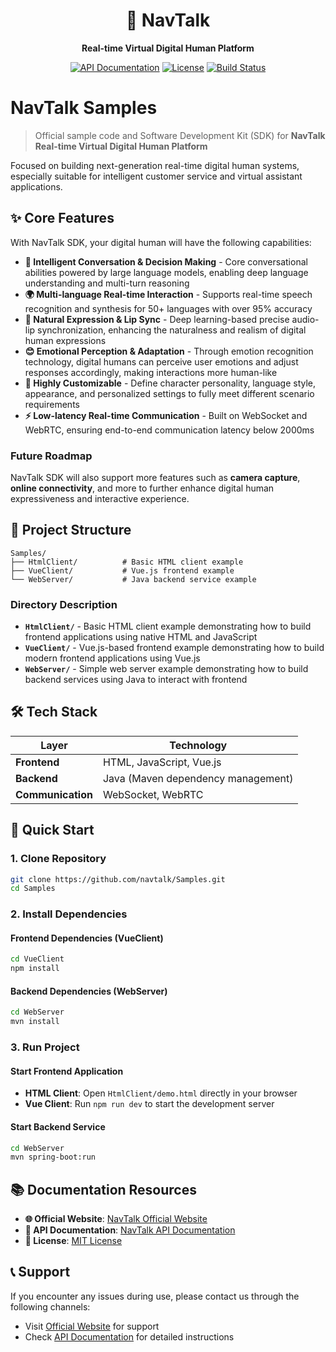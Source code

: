 <div align="center">

# 🚀 NavTalk

**Real-time Virtual Digital Human Platform**

[![API Documentation](https://img.shields.io/badge/API-Documentation-green)](https://www.navtalk.ai/docs)
[![License](https://img.shields.io/badge/License-MIT-green)](https://opensource.org/licenses/MIT)
[![Build Status](https://img.shields.io/badge/Build-Passing-brightgreen)](https://github.com/navtalk/Samples/actions)

</div>


# NavTalk Samples

> Official sample code and Software Development Kit (SDK) for **NavTalk Real-time Virtual Digital Human Platform**

Focused on building next-generation real-time digital human systems, especially suitable for intelligent customer service and virtual assistant applications.



## ✨ Core Features

With NavTalk SDK, your digital human will have the following capabilities:

- **🧠 Intelligent Conversation & Decision Making** - Core conversational abilities powered by large language models, enabling deep language understanding and multi-turn reasoning
- **🌍 Multi-language Real-time Interaction** - Supports real-time speech recognition and synthesis for 50+ languages with over 95% accuracy
- **👄 Natural Expression & Lip Sync** - Deep learning-based precise audio-lip synchronization, enhancing the naturalness and realism of digital human expressions
- **😊 Emotional Perception & Adaptation** - Through emotion recognition technology, digital humans can perceive user emotions and adjust responses accordingly, making interactions more human-like
- **🎨 Highly Customizable** - Define character personality, language style, appearance, and personalized settings to fully meet different scenario requirements
- **⚡ Low-latency Real-time Communication** - Built on WebSocket and WebRTC, ensuring end-to-end communication latency below 2000ms

### Future Roadmap

NavTalk SDK will also support more features such as **camera capture**, **online connectivity**, and more to further enhance digital human expressiveness and interactive experience.



## 📁 Project Structure

```
Samples/
├── HtmlClient/          # Basic HTML client example
├── VueClient/           # Vue.js frontend example
└── WebServer/           # Java backend service example
```

### Directory Description

- **`HtmlClient/`** - Basic HTML client example demonstrating how to build frontend applications using native HTML and JavaScript
- **`VueClient/`** - Vue.js-based frontend example demonstrating how to build modern frontend applications using Vue.js
- **`WebServer/`** - Simple web server example demonstrating how to build backend services using Java to interact with frontend


## 🛠️ Tech Stack

| Layer | Technology |
|-------|------------|
| **Frontend** | HTML, JavaScript, Vue.js |
| **Backend** | Java (Maven dependency management) |
| **Communication** | WebSocket, WebRTC |


## 🚀 Quick Start

### 1. Clone Repository

```bash
git clone https://github.com/navtalk/Samples.git
cd Samples
```

### 2. Install Dependencies

#### Frontend Dependencies (VueClient)

```bash
cd VueClient
npm install
```

#### Backend Dependencies (WebServer)

```bash
cd WebServer
mvn install
```

### 3. Run Project

#### Start Frontend Application

- **HTML Client**: Open `HtmlClient/demo.html` directly in your browser
- **Vue Client**: Run `npm run dev` to start the development server

#### Start Backend Service

```bash
cd WebServer
mvn spring-boot:run
```


## 📚 Documentation Resources

- **🌐 Official Website**: [NavTalk Official Website](https://www.navtalk.ai)
- **📖 API Documentation**: [NavTalk API Documentation](https://www.navtalk.ai/docs)
- **📄 License**: [MIT License](https://opensource.org/licenses/MIT)


## 📞 Support

If you encounter any issues during use, please contact us through the following channels:

- Visit [Official Website](https://navtalk.ai/support/) for support
- Check [API Documentation](https://www.navtalk.ai/docs) for detailed instructions

